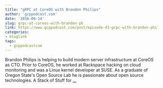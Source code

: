 ```yaml
---
title: "gRPC at CoreOS with Brandon Philips"
author: 'gcppodcast.com'
date: '2016-09-14'
slug: grpc-at-coreos-with-brandon-ph
link: https://www.gcppodcast.com/post/episode-43-grpc-with-brandon-philips/
categories:
- bloglink
tags:
  - gcppodcastcom
---
```


Brandon Philips is helping to build modern server infrastructure at CoreOS as CTO. Prior to CoreOS, he worked at Rackspace hacking on cloud monitoring and was a Linux kernel developer at SUSE. As a graduate of Oregon State's Open Source Lab he is passionate about open source technologies. A Stack of Stuff for [... <i class="fas fa-external-link-alt"></i>](https://www.gcppodcast.com/post/episode-43-grpc-with-brandon-philips/)


